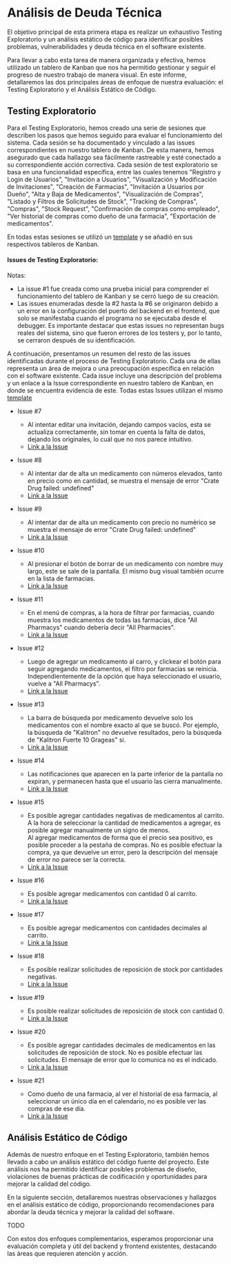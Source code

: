 # Análisis de Deuda Técnica

El objetivo principal de esta primera etapa es realizar un exhaustivo Testing Exploratorio y un análisis estático de código para identificar posibles problemas, vulnerabilidades y deuda técnica en el software existente.

Para llevar a cabo esta tarea de manera organizada y efectiva, hemos utilizado un tablero de Kanban que nos ha permitido gestionar y seguir el progreso de nuestro trabajo de manera visual. En este informe, detallaremos las dos principales áreas de enfoque de nuestra evaluación: el Testing Exploratorio y el Análisis Estático de Código.

## Testing Exploratorio

Para el Testing Exploratorio, hemos creado una serie de sesiones que describen los pasos que hemos seguido para evaluar el funcionamiento del sistema. Cada sesión se ha documentado y vinculado a las issues correspondientes en nuestro tablero de Kanban. De esta manera, hemos asegurado que cada hallazgo sea fácilmente rastreable y esté conectado a su correspondiente acción correctiva. Cada sesión de test exploratorio se basa en una funcionalidad específica, entre las cuales tenemos "Registro y Login de Usuarios", "Invitación a Usuarios", "Visualización y Modificación de Invitaciones", "Creación de Farmacias", "Invitación a Usuarios por Dueño", "Alta y Baja de Medicamentos", "Visualización de Compras", "Listado y Filtros de Solicitudes de Stock", "Tracking de Compras", "Compras", "Stock Request", "Confirmación de compras como empleado", "Ver historial de compras como dueño de una farmacia", "Exportación de medicamentos".

En todas estas sesiones se utilizó un [template](./Template%20Sesiones%20de%20Testing%20Exploratorio.md) y se añadió en sus respectivos tableros de Kanban.

#### Issues de Testing Exploratorio:

Notas: 
* La issue #1 fue creada como una prueba inicial para comprender el funcionamiento del tablero de Kanban y se cerró luego de su creación. 
* Las issues enumeradas desde la #2 hasta la #6 se originaron debido a un error en la configuración del puerto del backend en el frontend, que solo se manifestaba cuando el programa no se ejecutaba desde el debugger. Es importante destacar que estas issues no representan bugs reales del sistema, sino que fueron errores de los testers y, por lo tanto, se cerraron después de su identificación.

A continuación, presentamos un resumen del resto de las issues identificadas durante el proceso de Testing Exploratorio. Cada una de ellas representa un área de mejora o una preocupación específica en relación con el software existente. Cada issue incluye una descripción del problema y un enlace a la Issue correspondiente en nuestro tablero de Kanban, en donde se encuentra evidencia de este. Todas estas Issues utilizan el mismo [template](./Template%20Issues.md)

- Issue #7
    - Al intentar editar una invitación, dejando campos vacíos, esta se actualiza correctamente, sin tomar en cuenta la falta de datos, dejando los originales, lo cuál que no nos parece intuitivo.
    - [Link a la Issue](https://github.com/IngSoft-ISA2-2023-2/obligatorio-mazziotti-macedo-torres/issues/7)

- Issue #8
    - Al intentar dar de alta un medicamento con números elevados, tanto en precio como en cantidad, se muestra el mensaje de error "Crate Drug failed: undefined"
    - [Link a la Issue](https://github.com/IngSoft-ISA2-2023-2/obligatorio-mazziotti-macedo-torres/issues/8)

- Issue #9
    - Al intentar dar de alta un medicamento con precio no numérico se muestra el mensaje de error "Crate Drug failed: undefined"
    - [Link a la Issue](https://github.com/IngSoft-ISA2-2023-2/obligatorio-mazziotti-macedo-torres/issues/9)

- Issue #10
    - Al presionar el botón de borrar de un medicamento con nombre muy largo, este se sale de la pantalla. El mismo bug visual también ocurre en la lista de farmacias.
    - [Link a la Issue](https://github.com/IngSoft-ISA2-2023-2/obligatorio-mazziotti-macedo-torres/issues/10)

- Issue #11
    - En el menú de compras, a la hora de filtrar por farmacias, cuando muestra los medicamentos de todas las farmacias, dice "All Pharmacys" cuando debería decir "All Pharmacies".
    - [Link a la Issue](https://github.com/IngSoft-ISA2-2023-2/obligatorio-mazziotti-macedo-torres/issues/11)

- Issue #12
    - Luego de agregar un medicamento al carro, y clickear el botón para seguir agregando medicamentos, el filtro por farmacias se reinicia. Independientemente de la opción que haya seleccionado el usuario, vuelve a "All Pharmacys".
    - [Link a la Issue](https://github.com/IngSoft-ISA2-2023-2/obligatorio-mazziotti-macedo-torres/issues/12)

- Issue #13
    - La barra de búsqueda por medicamento devuelve solo los medicamentos con el nombre exacto al que se buscó. Por ejemplo, la búsqueda de "Kalitron" no devuelve resultados, pero la búsqueda de "Kalitron Fuerte 10 Grageas" si.
    - [Link a la Issue](https://github.com/IngSoft-ISA2-2023-2/obligatorio-mazziotti-macedo-torres/issues/13)

- Issue #14
    - Las notificaciones que aparecen en la parte inferior de la pantalla no expiran, y permanecen hasta que el usuario las cierra manualmente.
    - [Link a la Issue](https://github.com/IngSoft-ISA2-2023-2/obligatorio-mazziotti-macedo-torres/issues/14)

- Issue #15
    - Es posible agregar cantidades negativas de medicamentos al carrito. A la hora de seleccionar la cantidad de medicamentos a agregar, es posible agregar manualmente un signo de menos. <br>
    Al agregar medicamentos de forma que el precio sea positivo, es posible proceder a la pestaña de compras. No es posible efectuar la compra, ya que devuelve un error, pero la descripción del mensaje de error no parece ser la correcta.
    - [Link a la Issue](https://github.com/IngSoft-ISA2-2023-2/obligatorio-mazziotti-macedo-torres/issues/15)

- Issue #16
    - Es posible agregar medicamentos con cantidad 0 al carrito.
    - [Link a la Issue](https://github.com/IngSoft-ISA2-2023-2/obligatorio-mazziotti-macedo-torres/issues/16)

- Issue #17
    - Es posible agregar medicamentos con cantidades decimales al carrito.
    - [Link a la Issue](https://github.com/IngSoft-ISA2-2023-2/obligatorio-mazziotti-macedo-torres/issues/17)

- Issue #18
    - Es posible realizar solicitudes de reposición de stock por cantidades negativas.
    - [Link a la Issue](https://github.com/IngSoft-ISA2-2023-2/obligatorio-mazziotti-macedo-torres/issues/18)

- Issue #19
    - Es posible realizar solicitudes de reposición de stock con cantidad 0.
    - [Link a la Issue](https://github.com/IngSoft-ISA2-2023-2/obligatorio-mazziotti-macedo-torres/issues/19)

- Issue #20
    - Es posible agregar cantidades decimales de medicamentos en las solicitudes de reposición de stock. No es posible efectuar las solicitudes. El mensaje de error que lo comunica no es el indicado.
    - [Link a la Issue](https://github.com/IngSoft-ISA2-2023-2/obligatorio-mazziotti-macedo-torres/issues/20)

- Issue #21
    - Como dueño de una farmacia, al ver el historial de esa farmacia, al seleccionar un único día en el calendario, no es posible ver las compras de ese día.
    - [Link a la Issue](https://github.com/IngSoft-ISA2-2023-2/obligatorio-mazziotti-macedo-torres/issues/21)


## Análisis Estático de Código

Además de nuestro enfoque en el Testing Exploratorio, también hemos llevado a cabo un análisis estático del código fuente del proyecto. Este análisis nos ha permitido identificar posibles problemas de diseño, violaciones de buenas prácticas de codificación y oportunidades para mejorar la calidad del código.

En la siguiente sección, detallaremos nuestras observaciones y hallazgos en el análisis estático de código, proporcionando recomendaciones para abordar la deuda técnica y mejorar la calidad del software.

TODO

Con estos dos enfoques complementarios, esperamos proporcionar una evaluación completa y útil del backend y frontend existentes, destacando las áreas que requieren atención y acción.
